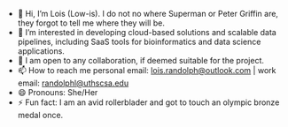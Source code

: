 - 👋 Hi, I’m Lois (Low-is). I do not no where Superman or Peter Griffin are, they forgot to tell me where they will be.
- 👀 I’m interested in developing cloud-based solutions and scalable data pipelines, including SaaS tools for bioinformatics and data science applications.
- 💞️ I am open to any collaboration, if deemed suitable for the project. 
- 📫 How to reach me personal email: lois.randolph@outlook.com | work email: randolphl@uthscsa.edu
- 😄 Pronouns: She/Her
- ⚡ Fun fact: I am an avid rollerblader and got to touch an olympic bronze medal once. 
